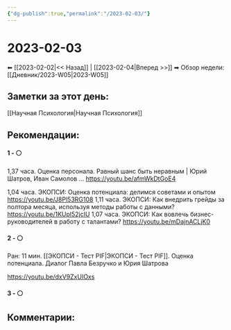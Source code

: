 ```yaml
---
{"dg-publish":true,"permalink":"/2023-02-03/"}
---
```


# 2023-02-03

⬅  [[2023-02-02\|<<  Назад]] | [[2023-02-04\|Вперед >>]]  ➡
Обзор недели: [[Дневник/2023-W05\|2023-W05]]


## Заметки за этот день:

[[Научная Психология\|Научная Психология]] 




## Рекомендации:

#### 1 - ⚪ 
1,37 часа. Оценка персонала. Равный шанс быть неравным | Юрий Шатров, Иван Самолов ...
https://youtu.be/afmWkDtGoE4


1,04 часа. ЭКОПСИ: Оценка потенциала: делимся советами и опытом
﻿https://youtu.be/J8Pl53RG108
1,11 часа. ЭКОПСИ: Как внедрить грейды за полтора месяца, используя методы работы с данными?
﻿https://youtu.be/1KUpl52jcIU
1,07 часа. ЭКОПСИ: Как вовлечь бизнес-руководителей в работу с талантами?
﻿https://youtu.be/mDajnACLjK0

#### 2 - ⚪ 
Ран: 11 мин. [[ЭКОПСИ - Тест PIF\|ЭКОПСИ - Тест PIF]]. Оценка потенциала. Диалог Павла Безручко и Юрия Шатрова

https://youtu.be/dxV9ZxUIOxs



#### 3 - ⚪ 


## Комментарии:
